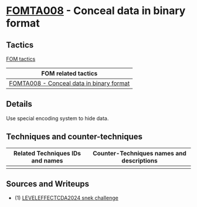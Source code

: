 # [FOMTA008](https://github.com/blue101010/FOM/blob/main/tactics/FOMTA008.md) - Conceal data in binary format

## Tactics

[FOM tactics](https://github.com/blue101010/FOM/blob/main/tactics/tactics.md)

| FOM related tactics  |
| --------------------------------------- |
| [FOMTA008 - Conceal data in binary format](https://github.com/blue101010/FOM/blob/main/tactics/FOMTA008.md)   |

## Details

Use special encoding system to hide data.

## Techniques and counter-techniques

| Related  Techniques IDs and names  | Counter-Techniques names and descriptions  |
| -----------------------------------|  -----------------------------------------|
|                                    |                                           |

## Sources and Writeups

 - (1) [LEVELEFFECTCDA2024 snek challenge](https://github.com/blue101010/writeups/tree/main/2024/LEVELEFFECTCDA2024/Forensics/snek)
